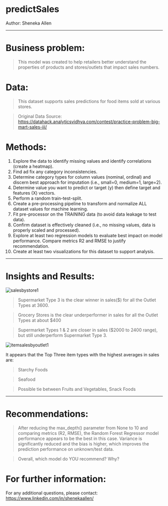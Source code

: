 # predict**Sales**

Author: Sheneka Allen


---


# Business problem:
>This model was created to help retailers better understand the properties of products and stores/outlets that impact sales numbers.

# Data:
>This dataset supports sales predictions for food items sold at various stores.

>Original Data Source: https://datahack.analyticsvidhya.com/contest/practice-problem-big-mart-sales-iii/

# Methods:

1.   Explore the data to identify missing values and identify correlations (create a heatmap).
2.   Find ad fix any category inconsistencies.
3.   Determine category types for column values (nominal, ordinal) and discern best approach for imputation (i.e., small=0, medium=1, large=2).
4.   Determine value you want to predict or target (y) then define target and features (X) vectors.
5.   Perform a random train-test-split.
6.   Create a pre-processing pipeline to transform and normalize ALL dataset values for machine learning.
7.   Fit pre-processor on the TRAINING data (to avoid data leakage to test data).
8.   Confirm dataset is effectively cleaned (i.e., no missing values, data is properly scaled and processed).
9.   Explore at least two regression models to evaluate best impact on model performance.  Compare metrics R2 and RMSE to justify recommendation.
10.   Create at least two visualizations for this dataset to support analysis.

---




# Insights and Results: 

![salesbystore1](https://user-images.githubusercontent.com/100389581/166484069-0e10e156-b46e-44b6-816f-d83c2c2f9af4.png)

>Supermarket Type 3 is the clear winner in sales($) for all the Outlet Types at 3600.

>Grocery Stores is the clear underperformer in sales for all the Outlet Types at about $400

>Supermarket Types 1 & 2 are closer in sales ($2000 to 2400 range), but still underperform Supermarket Type 3.


![itemsalesbyoutlet1](https://user-images.githubusercontent.com/100389581/166484108-b75bc68f-1aba-4725-a454-92c0ae30965c.png)

It appears that the Top Three item types with the highest averages in sales are:

>Starchy Foods

>Seafood

>Possible tie between Fruits and Vegetables, Snack Foods

---
# Recommendations:
>After reducing the max_depth() parameter from None to 10 and comparing metrics (R2, RMSE), the Random Forest Regressor model performance appears to be the best in this case. Variance is significantly reduced and the bias is higher, which improves the prediction performance on unknown/test data.

>Overall, which model do YOU recommend?  Why?


# For further information:
For any additional questions, please contact: https://www.linkedin.com/in/shenekaallen/
